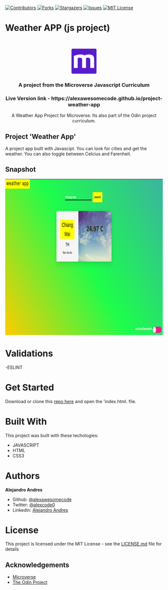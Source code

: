 
[![Contributors][contributors-shield]][contributors-url]
[![Forks][forks-shield]][forks-url]
[![Stargazers][stars-shield]][stars-url]
[![Issues][issues-shield]][issues-url]
[![MIT License][license-shield]][license-url]

# Weather APP (js project)
<br />
<p align="center">
  <a href="https://www.microverse.org/">
    <img src="src/asset/microverse.png" alt="Logo" width="80" height="80">
  </a>

  <h3 align="center">
    A project from the Microverse Javascript Curriculum
  </h3>

  <h3 align="center">
	 Live Version link - https://alexawesomecode.github.io/project-weather-app
  </h3>

  <p align="center">
 A Weather App Project for Microverse. Its also part of the Odin project curriculum.</a>
    <br />

  </p>
</p>

## Project 'Weather App'

A project app built with Javascipt. You can look for cities and get the weather. You can also toggle between Celcius and Farenheit.


## Snapshot
<img src="src/asset/snapshot.jpg" alt="screenshot" width="800" height="500">


# Validations

-ESLINT

# Get Started

Download or clone this [repo here](https://github.com/alexawesomecode/project-weather-app) and open the 'index.html. file.

# Built With

This project was built with these techologies:

* JAVASCRIPT
* HTML
* CSS3

# Authors

**Alejandro Andres**

- Github: [@alexawesomecode](https://github.com/alexawesomecode)
- Twitter: [@alexcode0](https://twitter.com/alexcode0)
- Linkedin: [Alejandro Andres](https://www.linkedin.com/in/alejandro-andres-126592191/)

# License

This project is licensed under the MIT License - see the [LICENSE.md](LICENSE.md) file for details

<!-- ACKNOWLEDGEMENTS -->
## Acknowledgements
* [Microverse](https://www.microverse.org/)
* [The Odin Project](https://www.theodinproject.com/)

<!-- MARKDOWN LINKS & IMAGES -->
<!-- https://www.markdownguide.org/basic-syntax/#reference-style-links -->
[contributors-shield]: https://img.shields.io/github/contributors/alexawesomecode/project-weather-app.svg?style=flat-square
[contributors-url]: https://github.com/alexawesomecode/project-weather-app/graphs/contributors
[forks-shield]: https://img.shields.io/github/forks/alexawesomecode/project-weather-app
[forks-url]: https://github.com/alexawesomecode/project-weather-app/network/members
[stars-shield]: https://img.shields.io/github/stars/alexawesomecode/project-weather-app
[stars-url]: https://github.com/alexawesomecode/project-weather-app/stargazers
[issues-shield]: https://img.shields.io/github/issues/alexawesomecode/project-weather-app
[issues-url]: https://github.com/alexawesomecode/project-weather-app/issues
[license-shield]: https://img.shields.io/github/license/alexawesomecode/project-weather-app
[license-url]: https://github.com/alexawesomecode/project-weather-app/blob/master/LICENSE.txt
